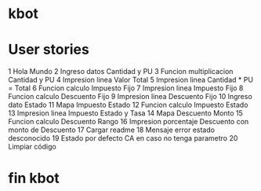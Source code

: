 # kbot
# User stories
1	Hola Mundo
2	Ingreso datos Cantidad y PU
3	Funcion multiplicacion Cantidad y PU
4	Impresion linea Valor Total
5	Impresion linea Cantidad * PU = Total
6	Funcion calculo Impuesto Fijo
7	Impresion linea Impuesto Fijo
8	Funcion calculo Descuento Fijo
9	Impresion linea Descuento Fijo
10	Ingreso dato Estado
11	Mapa Impuesto Estado
12	Funcion calculo Impuesto Estado
13	Impresion linea Impuesto Estado y Tasa
14	Mapa Descuento Monto
15	Funcion calculo Descuento Rango
16	Impresion porcentaje Descuento con monto de Descuento
17  Cargar readme
18	Mensaje error estado desconocido
19	Estado por defecto CA en caso no tenga parametro
20	Limpiar código
# fin kbot
